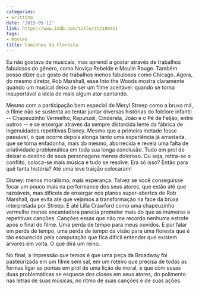 ```yaml
---
categories:
- writting
date: '2015-05-11'
link: https://www.imdb.com/title/tt2180411
tags:
- movies
title: Caminhos da Floresta
---
```


Eu não gostava de musicais, mas aprendi a gostar através de trabalhos fabulosos do gênero, como Noviça Rebelde e Moulin Rouge. Também posso dizer que gosto de trabalhos menos fabulosos como Chicago. Agora, do mesmo diretor, Rob Marshall, esse Into the Woods mostra claramente quando um musical deixa de ser um filme aceitável: quando se torna insuportável a ideia de mais algum ator cantando.

Mesmo com a participação bem especial de Meryl Streep como a bruxa má, o filme não se sustenta ao tentar juntar diversas histórias do folclore infantil -- Chapeuzinho Vermelho, Rapunzel, Cinderela, João e o Pé de Feijão, entre outros -- e se enxergar através da sempre distorcida lente da fábrica de ingenuidades repetitivas Disney. Mesmo que a primeira metade fosse passável, o que ocorre depois alonga tanto uma experiência já arrastada, que se torna enfadonha, mais do mesmo, aborrecida e revela uma falta de criatividade problemática em toda sua longa conclusão. Tudo em prol de deixar o destino de seus personagens menos doloroso. Ou seja, retira-se o conflito, coloca-se mais música e tudo se resolve. Era só isso? Então para quê tanta história? Até uma leve traição colocaram!

Disney: menos moralismo, mais esperança. Talvez se você conseguisse focar um pouco mais na performance dos seus atores, que estão até que razoáveis, mas difíceis de enxergar nos planos super-abertos de Rob Marshall, que evita até que vejamos a transformação na face da bruxa interpretada por Streep. E até Lilla Crawford como uma chapeuzinho vermelho menos encantadora parecia prometer mais do que as inúmeras e repetitivas canções. Canções essas que não me recordo nenhuma estrofe após o final do filme. Uma perda de tempo para meus ouvidos. E por falar em perda de tempo, uma perda de tempo da visão para uma floresta que é tão escurecida pela computação que fica difícil entender que existem árvores em volta. O que dirá um reino.

No final, a impressão que temos é que uma peça da Broadway foi pasteurizada em um filme sem sal, em um roteiro que precisa de todas as formas ligar as pontas em prol de uma lição de moral, e que com essas duas problemáticas se esquece dos closes em seus atores, do polimento nas letras de suas músicas, no ritmo de suas canções e de suas ações.

